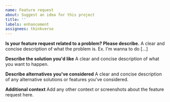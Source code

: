 ```yaml
---
name: Feature request
about: Suggest an idea for this project
title: ''
labels: enhancement
assignees: thinkverse
---
```


**Is your feature request related to a problem? Please describe.**
A clear and concise description of what the problem is. Ex. I'm wanna to do [...]

**Describe the solution you'd like**
A clear and concise description of what you want to happen.

**Describe alternatives you've considered**
A clear and concise description of any alternative solutions or features you've considered.

**Additional context**
Add any other context or screenshots about the feature request here.
